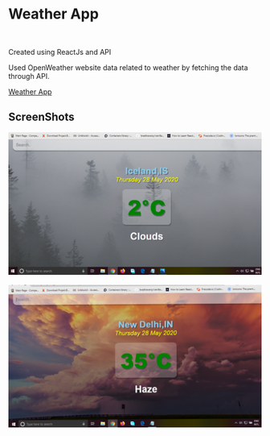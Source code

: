 <h1>Weather App </h1>
<br/>
<p> Created using ReactJs and API</p>
<p>Used OpenWeather website data related to weather by fetching the data through API. </p>

<a href = "https://anujaditya02.github.io/Weather-App-React/" >Weather App </a>

<h2>ScreenShots</h2>

 ![](images/p2.png)
 <br/>
 <br/>
 ![](images/pic1.png)

